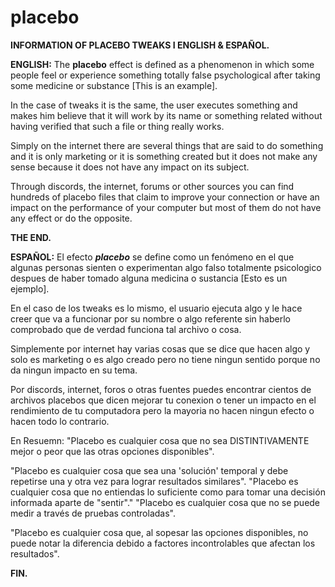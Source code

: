 # placebo
**INFORMATION OF PLACEBO TWEAKS I ENGLISH & ESPAÑOL.**

**ENGLISH:** The **placebo** effect is defined as a phenomenon in which some people feel or experience something totally false psychological after taking some medicine or substance [This is an example].

In the case of tweaks it is the same, the user executes something and makes him believe that it will work by its name or something related without having verified that such a file or thing really works.

Simply on the internet there are several things that are said to do something and it is only marketing or it is something created but it does not make any sense because it does not have any impact on its subject.

Through discords, the internet, forums or other sources you can find hundreds of placebo files that claim to improve your connection or have an impact on the performance of your computer but most of them do not have any effect or do the opposite.

**THE END.**



**ESPAÑOL:** El efecto ***placebo*** se define como un fenómeno en el que algunas personas sienten o experimentan algo falso totalmente psicologico despues de haber tomado alguna medicina o sustancia [Esto es un ejemplo].

En el caso de los tweaks es lo mismo, el usuario ejecuta algo y le hace creer que va a funcionar por su nombre o algo referente sin haberlo comprobado que de verdad funciona tal archivo o cosa.

Simplemente por internet hay varias cosas que se dice que hacen algo y solo es marketing o es algo creado pero no tiene ningun sentido porque no da ningun impacto en su tema.

Por discords, internet, foros o otras fuentes puedes encontrar cientos de archivos placebos que dicen mejorar tu conexion o tener un impacto en el rendimiento de tu computadora pero la mayoria no hacen ningun efecto o hacen todo lo contrario.

En Resuemn: "Placebo es cualquier cosa que no sea DISTINTIVAMENTE mejor o peor que las otras opciones disponibles".

"Placebo es cualquier cosa que sea una 'solución' temporal y debe repetirse una y otra vez para lograr resultados similares". "Placebo es cualquier cosa que no entiendas lo suficiente como para tomar una decisión informada aparte de "sentir"." "Placebo es cualquier cosa que no se puede medir a través de pruebas controladas".

"Placebo es cualquier cosa que, al sopesar las opciones disponibles, no puede notar la diferencia debido a factores incontrolables que afectan los resultados".

**FIN.**
